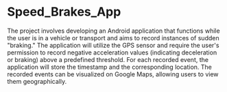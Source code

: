 # Speed_Brakes_App


The project involves developing an Android application that functions while the user is in a vehicle or transport and aims to record instances of sudden "braking." The application will utilize the GPS sensor and require the user's permission to record negative acceleration values (indicating deceleration or braking) above a predefined threshold. For each recorded event, the application will store the timestamp and the corresponding location. The recorded events can be visualized on Google Maps, allowing users to view them geographically.
